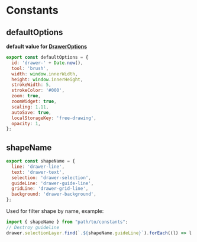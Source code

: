 # Constants

## defaultOptions

**default value for [DrawerOptions](../api/@types/drawer/type-aliases/DrawerOptions.html)**

```js
export const defaultOptions = {
  id: 'drawer-' + Date.now(),
  tool: 'brush',
  width: window.innerWidth,
  height: window.innerHeight,
  strokeWidth: 5,
  strokeColor: '#000',
  zoom: true,
  zoomWidget: true,
  scaling: 1.11,
  autoSave: true,
  localStorageKey: 'free-drawing',
  opacity: 1,
};
```

## shapeName

```js
export const shapeName = {
  line: 'drawer-line',
  text: 'drawer-text',
  selection: 'drawer-selection',
  guideLine: 'drawer-guide-line',
  gridLine: 'drawer-grid-line',
  background: 'drawer-background',
};
```

Used for filter shape by name, example:

```ts
import { shapeName } from "path/to/constants";
// Destroy guideline
drawer.selectionLayer.find(`.${shapeName.guideLine}`).forEach((l) => l.destroy());
```
